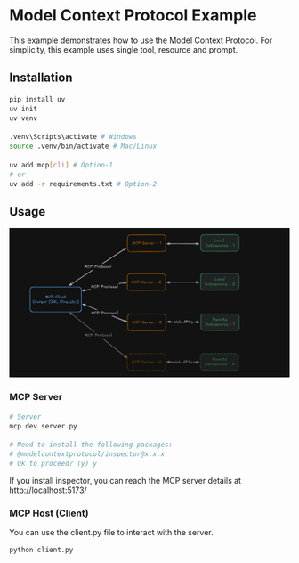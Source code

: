 # Model Context Protocol Example

This example demonstrates how to use the Model Context Protocol. For simplicity, this example uses single tool, resource and prompt.

## Installation

```bash
pip install uv
uv init
uv venv

.venv\Scripts\activate # Windows
source .venv/bin/activate # Mac/Linux

uv add mcp[cli] # Option-1
# or
uv add -r requirements.txt # Option-2
```

## Usage

![Diagram](./diagram.png)

### MCP Server

```bash
# Server
mcp dev server.py

# Need to install the following packages:
# @modelcontextprotocol/inspector@x.x.x
# Ok to proceed? (y) y
```

If you install inspector, you can reach the MCP server details at http://localhost:5173/

### MCP Host (Client)

You can use the client.py file to interact with the server.

```bash
python client.py
```
